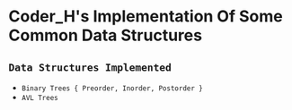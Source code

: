 # Coder_H's Implementation Of Some Common Data Structures
## **`Data Structures Implemented`**
* `Binary Trees { Preorder, Inorder, Postorder }`
* `AVL Trees`
